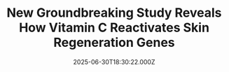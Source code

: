 ---
title: "New Groundbreaking Study Reveals How Vitamin C Reactivates Skin Regeneration Genes"
date: 2025-06-30T18:30:22.000Z
category: Human Kindness
externalLink: "https://www.goodnewsnetwork.org/new-groundbreaking-study-reveals-how-vitamin-c-reactivates-skin-regeneration-genes/"
image: ""
excerpt: "A coalition of Japanese researchers and institutes have established that a pathway exists through which humble vitamin C can actually regenerate skin cells. As we age, our skin naturally becomes thinner and more fragile due to a decline in cell production. The researchers found that vitamin C works throughout our life to counteract this aging […] The post New Groundbreaking…"
---